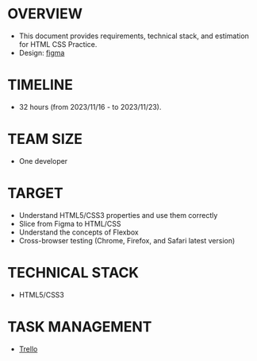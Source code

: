 # OVERVIEW

* This document provides requirements, technical stack, and estimation for HTML CSS Practice.
* Design: [figma](https://www.figma.com/file/EKwr6Bv1LsXdmDeo4FJMjo/Ride-sharing-web-ui---bootstrap-guide-lines-(Community)?type=design&node-id=36%3A54643&mode=design&t=pexqcgU7063mTSxG-1)

# TIMELINE

* 32 hours  (from 2023/11/16 - to 2023/11/23).

# TEAM SIZE

* One developer

# TARGET

* Understand HTML5/CSS3 properties and use them correctly
* Slice from Figma to HTML/CSS
* Understand the concepts of Flexbox
* Cross-browser testing (Chrome, Firefox, and Safari latest version)

# TECHNICAL STACK

* HTML5/CSS3

# TASK MANAGEMENT

* [Trello](https://trello.com/b/u86xROVi/tiennguyen-internship-html-css)